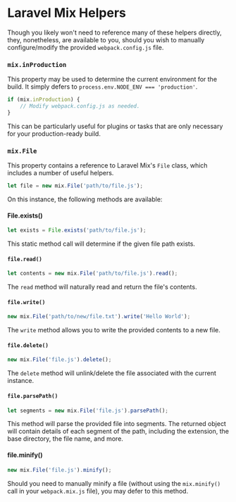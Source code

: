 # Laravel Mix Helpers

Though you likely won't need to reference many of these helpers directly, they, nonetheless, are available to you, should you wish to manually configure/modify the provided `webpack.config.js` file.

### `mix.inProduction`

This property may be used to determine the current environment for the build. It simply defers to `process.env.NODE_ENV === 'production'`.

```js
if (mix.inProduction) {
    // Modify webpack.config.js as needed. 
}
```

This can be particularly useful for plugins or tasks that are only necessary for your production-ready build.

### `mix.File`

This property contains a reference to Laravel Mix's `File` class, which includes a number of useful helpers. 

```js
let file = new mix.File('path/to/file.js');
```

On this instance, the following methods are available:

#### File.exists\(\)

```js
let exists = File.exists('path/to/file.js');
```

This static method call will determine if the given file path exists.

#### `file.read()`

```js
let contents = new mix.File('path/to/file.js').read();
```

The `read` method will naturally read and return the file's contents.

#### `file.write()`

```js
new mix.File('path/to/new/file.txt').write('Hello World');
```

The `write` method allows you to write the provided contents to a new file.

#### `file.delete()`

```js
new mix.File('file.js').delete();
```

The `delete` method will unlink/delete the file associated with the current instance.

#### `file.parsePath()`

```js
let segments = new mix.File('file.js').parsePath();
```

This method will parse the provided file into segments. The returned object will contain details of each segment of the path, including the extension, the base directory, the file name, and more.

#### file.minify\(\)

```js
new mix.File('file.js').minify();
```

Should you need to manually minify a file \(without using the `mix.minify()` call in your `webpack.mix.js` file\), you may defer to this method.

